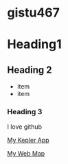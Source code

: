 # gistu467

# Heading1

## Heading 2
- item
- item

### Heading 3

I love github

[My Kepler App](https://kepler.gl/demo?mapUrl=https://raw.githubusercontent.com/Tithakorn/gistu467/refs/heads/main/kepler.gl.json)

[My Web Map](https://tithakorn.github.io/gistu467/)